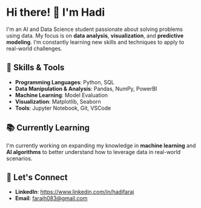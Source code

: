 # Hi there! 👋 I'm Hadi 
I'm an AI and Data Science student passionate about solving problems using data. My focus is on **data analysis**, **visualization**, and **predictive modeling**. I'm constantly learning new skills and techniques to apply to real-world challenges.

## 🔧 Skills & Tools
- **Programming Languages**: Python, SQL
- **Data Manipulation & Analysis**: Pandas, NumPy, PowerBI
- **Machine Learning**: Model Evaluation
- **Visualization**: Matplotlib, Seaborn
- **Tools**: Jupyter Notebook, Git, VSCode

## 📚 Currently Learning
I'm currently working on expanding my knowledge in **machine learning** and **AI algorithms** to better understand how to leverage data in real-world scenarios.

## 💬 Let's Connect
- **LinkedIn**: https://www.linkedin.com/in/hadifaraj
- **Email**: farajh083@gmail.com
